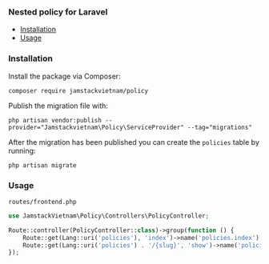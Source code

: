 ### Nested policy for Laravel

- [Installation](#installation)
- [Usage](#usage)

### Installation

Install the package via Composer:

```
composer require jamstackvietnam/policy
```

Publish the migration file with:

```
php artisan vendor:publish --provider="Jamstackvietnam\Policy\ServiceProvider" --tag="migrations"
```

After the migration has been published you can create the `policies` table by running:

```
php artisan migrate
```

### Usage


`routes/frontend.php`
```php
use JamstackVietnam\Policy\Controllers\PolicyController;

Route::controller(PolicyController::class)->group(function () {
    Route::get(Lang::uri('policies'), 'index')->name('policies.index');
    Route::get(Lang::uri('policies') . '/{slug}', 'show')->name('policies.show');
});
```
